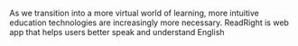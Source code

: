 
As we transition into a more virtual world of learning, more intuitive education technologies are increasingly more necessary. ReadRight is web app that helps users better speak and understand English





